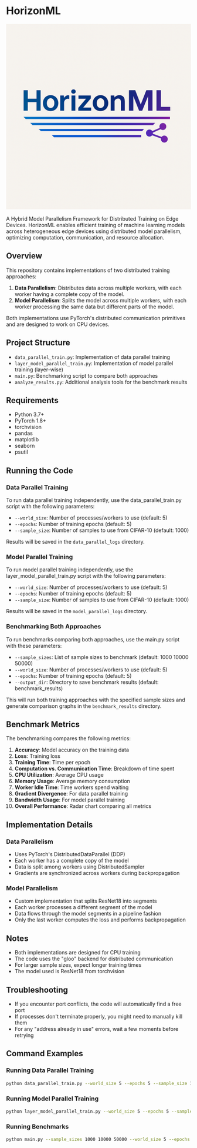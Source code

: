 # HorizonML

![image](./assets/horizonml.png)

A Hybrid Model Parallelism Framework for Distributed Training on Edge Devices. HorizonML enables efficient training of machine learning models across heterogeneous edge devices using distributed model parallelism, optimizing computation, communication, and resource allocation.

## Overview

This repository contains implementations of two distributed training approaches:

1. **Data Parallelism**: Distributes data across multiple workers, with each worker having a complete copy of the model.
2. **Model Parallelism**: Splits the model across multiple workers, with each worker processing the same data but different parts of the model.

Both implementations use PyTorch's distributed communication primitives and are designed to work on CPU devices.

## Project Structure

- `data_parallel_train.py`: Implementation of data parallel training
- `layer_model_parallel_train.py`: Implementation of model parallel training (layer-wise)
- `main.py`: Benchmarking script to compare both approaches
- `analyze_results.py`: Additional analysis tools for the benchmark results

## Requirements

- Python 3.7+
- PyTorch 1.8+
- torchvision
- pandas
- matplotlib
- seaborn
- psutil

## Running the Code

### Data Parallel Training

To run data parallel training independently, use the data_parallel_train.py script with the following parameters:
- `--world_size`: Number of processes/workers to use (default: 5)
- `--epochs`: Number of training epochs (default: 5)
- `--sample_size`: Number of samples to use from CIFAR-10 (default: 1000)

Results will be saved in the `data_parallel_logs` directory.

### Model Parallel Training

To run model parallel training independently, use the layer_model_parallel_train.py script with the following parameters:
- `--world_size`: Number of processes/workers to use (default: 5)
- `--epochs`: Number of training epochs (default: 5)
- `--sample_size`: Number of samples to use from CIFAR-10 (default: 1000)

Results will be saved in the `model_parallel_logs` directory.

### Benchmarking Both Approaches

To run benchmarks comparing both approaches, use the main.py script with these parameters:
- `--sample_sizes`: List of sample sizes to benchmark (default: 1000 10000 50000)
- `--world_size`: Number of processes/workers to use (default: 5)
- `--epochs`: Number of training epochs (default: 5)
- `--output_dir`: Directory to save benchmark results (default: benchmark_results)

This will run both training approaches with the specified sample sizes and generate comparison graphs in the `benchmark_results` directory.

## Benchmark Metrics

The benchmarking compares the following metrics:

1. **Accuracy**: Model accuracy on the training data
2. **Loss**: Training loss
3. **Training Time**: Time per epoch
4. **Computation vs. Communication Time**: Breakdown of time spent
5. **CPU Utilization**: Average CPU usage
6. **Memory Usage**: Average memory consumption
7. **Worker Idle Time**: Time workers spend waiting
8. **Gradient Divergence**: For data parallel training
9. **Bandwidth Usage**: For model parallel training
10. **Overall Performance**: Radar chart comparing all metrics

## Implementation Details

### Data Parallelism

- Uses PyTorch's DistributedDataParallel (DDP)
- Each worker has a complete copy of the model
- Data is split among workers using DistributedSampler
- Gradients are synchronized across workers during backpropagation

### Model Parallelism

- Custom implementation that splits ResNet18 into segments
- Each worker processes a different segment of the model
- Data flows through the model segments in a pipeline fashion
- Only the last worker computes the loss and performs backpropagation

## Notes

- Both implementations are designed for CPU training
- The code uses the "gloo" backend for distributed communication
- For larger sample sizes, expect longer training times
- The model used is ResNet18 from torchvision

## Troubleshooting

- If you encounter port conflicts, the code will automatically find a free port
- If processes don't terminate properly, you might need to manually kill them
- For any "address already in use" errors, wait a few moments before retrying

## Command Examples

### Running Data Parallel Training

```bash
python data_parallel_train.py --world_size 5 --epochs 5 --sample_size 1000
```

### Running Model Parallel Training

```bash
python layer_model_parallel_train.py --world_size 5 --epochs 5 --sample_size 1000
```

### Running Benchmarks

```bash
python main.py --sample_sizes 1000 10000 50000 --world_size 5 --epochs 5 --output_dir benchmark_results
```

